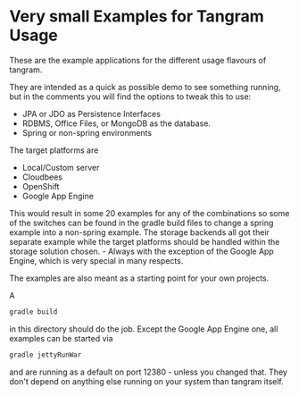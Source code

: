 Very small Examples for Tangram Usage
=====================================

These are the example applications for the different usage flavours of tangram.

They are intended as a quick as possible demo to see something running, but in the 
comments  you will find the options to tweak this to use:

* JPA or JDO as Persistence Interfaces
* RDBMS, Office Files, or MongoDB as the database.
* Spring or non-spring environments

The target platforms are

* Local/Custom server
* Cloudbees
* OpenShift
* Google App Engine

This would result in some 20 examples for any of the combinations so some of the switches 
can be found in the gradle build files to change a spring example into a non-spring example. 
The storage backends all got their separate example while the target platforms should be 
handled within the storage solution chosen. - Always with the exception of the Google App 
Engine, which is very special in many respects.

The examples are also meant as a starting point for your own projects.

A 

```bash
gradle build
```

in this directory should do the job. Except the Google App Engine one, all examples
can be started via

```bash
gradle jettyRunWar
```

and are running as a default on port 12380 - unless you changed that. They don't 
depend on anything else running on your system than tangram itself.
